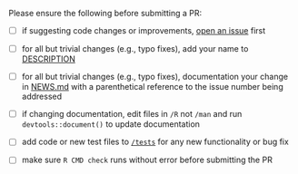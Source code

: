 Please ensure the following before submitting a PR:

 - [ ] if suggesting code changes or improvements, [open an issue](https://github.com/cloudyr/aws.transcribe/issues/new) first
 - [ ] for all but trivial changes (e.g., typo fixes), add your name to [DESCRIPTION](https://github.com/cloudyr/aws.transcribe/blob/master/DESCRIPTION)
 - [ ] for all but trivial changes (e.g., typo fixes), documentation your change in [NEWS.md](https://github.com/cloudyr/aws.transcribe/blob/master/NEWS.md) with a parenthetical reference to the issue number being addressed
 - [ ] if changing documentation, edit files in `/R` not `/man` and run `devtools::document()` to update documentation
 - [ ] add code or new test files to [`/tests`](https://github.com/cloudyr/aws.transcribe/tree/master/tests/testthat) for any new functionality or bug fix
 - [ ] make sure `R CMD check` runs without error before submitting the PR

